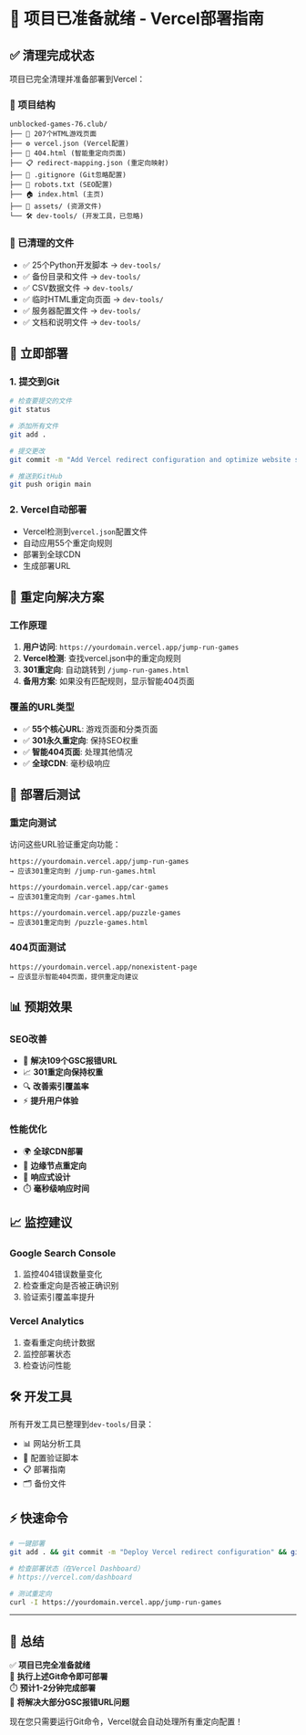 # 🚀 项目已准备就绪 - Vercel部署指南

## ✅ 清理完成状态

项目已完全清理并准备部署到Vercel：

### 📁 项目结构
```
unblocked-games-76.club/
├── 📄 207个HTML游戏页面
├── ⚙️ vercel.json (Vercel配置)
├── 🔄 404.html (智能重定向页面) 
├── 📋 redirect-mapping.json (重定向映射)
├── 🚫 .gitignore (Git忽略配置)
├── 🤖 robots.txt (SEO配置)
├── 🏠 index.html (主页)
├── 📁 assets/ (资源文件)
└── 🛠️ dev-tools/ (开发工具，已忽略)
```

### 🧹 已清理的文件
- ✅ 25个Python开发脚本 → `dev-tools/`
- ✅ 备份目录和文件 → `dev-tools/`
- ✅ CSV数据文件 → `dev-tools/`
- ✅ 临时HTML重定向页面 → `dev-tools/`
- ✅ 服务器配置文件 → `dev-tools/`
- ✅ 文档和说明文件 → `dev-tools/`

## 🚀 立即部署

### 1. 提交到Git
```bash
# 检查要提交的文件
git status

# 添加所有文件
git add .

# 提交更改
git commit -m "Add Vercel redirect configuration and optimize website structure"

# 推送到GitHub
git push origin main
```

### 2. Vercel自动部署
- Vercel检测到`vercel.json`配置文件
- 自动应用55个重定向规则
- 部署到全球CDN
- 生成部署URL

## 🔄 重定向解决方案

### 工作原理
1. **用户访问**: `https://yourdomain.vercel.app/jump-run-games`
2. **Vercel检测**: 查找vercel.json中的重定向规则
3. **301重定向**: 自动跳转到 `/jump-run-games.html`
4. **备用方案**: 如果没有匹配规则，显示智能404页面

### 覆盖的URL类型
- ✅ **55个核心URL**: 游戏页面和分类页面
- ✅ **301永久重定向**: 保持SEO权重
- ✅ **智能404页面**: 处理其他情况
- ✅ **全球CDN**: 毫秒级响应

## 🧪 部署后测试

### 重定向测试
访问这些URL验证重定向功能：
```
https://yourdomain.vercel.app/jump-run-games
→ 应该301重定向到 /jump-run-games.html

https://yourdomain.vercel.app/car-games  
→ 应该301重定向到 /car-games.html

https://yourdomain.vercel.app/puzzle-games
→ 应该301重定向到 /puzzle-games.html
```

### 404页面测试
```
https://yourdomain.vercel.app/nonexistent-page
→ 应该显示智能404页面，提供重定向建议
```

## 📊 预期效果

### SEO改善
- 🎯 **解决109个GSC报错URL**
- 📈 **301重定向保持权重**
- 🔍 **改善索引覆盖率**
- ⚡ **提升用户体验**

### 性能优化
- 🌍 **全球CDN部署**
- 🚀 **边缘节点重定向**
- 📱 **响应式设计**
- ⏱️ **毫秒级响应时间**

## 📈 监控建议

### Google Search Console
1. 监控404错误数量变化
2. 检查重定向是否被正确识别
3. 验证索引覆盖率提升

### Vercel Analytics
1. 查看重定向统计数据
2. 监控部署状态
3. 检查访问性能

## 🛠️ 开发工具

所有开发工具已整理到`dev-tools/`目录：
- 📊 网站分析工具
- 🔧 配置验证脚本  
- 📋 部署指南
- 🗂️ 备份文件

## ⚡ 快速命令

```bash
# 一键部署
git add . && git commit -m "Deploy Vercel redirect configuration" && git push origin main

# 检查部署状态（在Vercel Dashboard）
# https://vercel.com/dashboard

# 测试重定向
curl -I https://yourdomain.vercel.app/jump-run-games
```

---

## 🎉 总结

✅ **项目已完全准备就绪**  
🚀 **执行上述Git命令即可部署**  
⏱️ **预计1-2分钟完成部署**  
🎯 **将解决大部分GSC报错URL问题**

现在您只需要运行Git命令，Vercel就会自动处理所有重定向配置！

